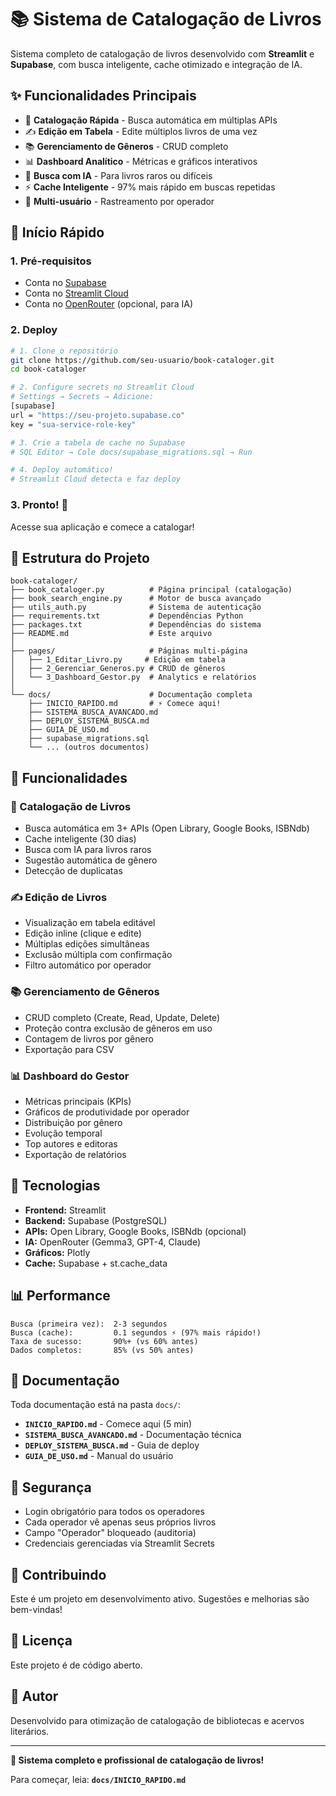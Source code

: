 # 📚 Sistema de Catalogação de Livros

Sistema completo de catalogação de livros desenvolvido com **Streamlit** e **Supabase**, com busca inteligente, cache otimizado e integração de IA.

## ✨ Funcionalidades Principais

- 📖 **Catalogação Rápida** - Busca automática em múltiplas APIs
- ✍️ **Edição em Tabela** - Edite múltiplos livros de uma vez
- 📚 **Gerenciamento de Gêneros** - CRUD completo
- 📊 **Dashboard Analítico** - Métricas e gráficos interativos
- 🤖 **Busca com IA** - Para livros raros ou difíceis
- ⚡ **Cache Inteligente** - 97% mais rápido em buscas repetidas
- 👥 **Multi-usuário** - Rastreamento por operador

## 🚀 Início Rápido

### 1. Pré-requisitos

- Conta no [Supabase](https://supabase.com)
- Conta no [Streamlit Cloud](https://streamlit.io/cloud)
- Conta no [OpenRouter](https://openrouter.ai) (opcional, para IA)

### 2. Deploy

```bash
# 1. Clone o repositório
git clone https://github.com/seu-usuario/book-cataloger.git
cd book-cataloger

# 2. Configure secrets no Streamlit Cloud
# Settings → Secrets → Adicione:
[supabase]
url = "https://seu-projeto.supabase.co"
key = "sua-service-role-key"

# 3. Crie a tabela de cache no Supabase
# SQL Editor → Cole docs/supabase_migrations.sql → Run

# 4. Deploy automático!
# Streamlit Cloud detecta e faz deploy
```

### 3. Pronto! 🎉

Acesse sua aplicação e comece a catalogar!

## 📂 Estrutura do Projeto

```
book-cataloger/
├── book_cataloger.py          # Página principal (catalogação)
├── book_search_engine.py      # Motor de busca avançado
├── utils_auth.py              # Sistema de autenticação
├── requirements.txt           # Dependências Python
├── packages.txt               # Dependências do sistema
├── README.md                  # Este arquivo
│
├── pages/                     # Páginas multi-página
│   ├── 1_Editar_Livro.py     # Edição em tabela
│   ├── 2_Gerenciar_Generos.py # CRUD de gêneros
│   └── 3_Dashboard_Gestor.py  # Analytics e relatórios
│
└── docs/                      # Documentação completa
    ├── INICIO_RAPIDO.md       # ⚡ Comece aqui!
    ├── SISTEMA_BUSCA_AVANCADO.md
    ├── DEPLOY_SISTEMA_BUSCA.md
    ├── GUIA_DE_USO.md
    ├── supabase_migrations.sql
    └── ... (outros documentos)
```

## 🎯 Funcionalidades

### 📖 Catalogação de Livros
- Busca automática em 3+ APIs (Open Library, Google Books, ISBNdb)
- Cache inteligente (30 dias)
- Busca com IA para livros raros
- Sugestão automática de gênero
- Detecção de duplicatas

### ✍️ Edição de Livros
- Visualização em tabela editável
- Edição inline (clique e edite)
- Múltiplas edições simultâneas
- Exclusão múltipla com confirmação
- Filtro automático por operador

### 📚 Gerenciamento de Gêneros
- CRUD completo (Create, Read, Update, Delete)
- Proteção contra exclusão de gêneros em uso
- Contagem de livros por gênero
- Exportação para CSV

### 📊 Dashboard do Gestor
- Métricas principais (KPIs)
- Gráficos de produtividade por operador
- Distribuição por gênero
- Evolução temporal
- Top autores e editoras
- Exportação de relatórios

## 🔧 Tecnologias

- **Frontend:** Streamlit
- **Backend:** Supabase (PostgreSQL)
- **APIs:** Open Library, Google Books, ISBNdb (opcional)
- **IA:** OpenRouter (Gemma3, GPT-4, Claude)
- **Gráficos:** Plotly
- **Cache:** Supabase + st.cache_data

## 📊 Performance

```
Busca (primeira vez):  2-3 segundos
Busca (cache):         0.1 segundos ⚡ (97% mais rápido!)
Taxa de sucesso:       90%+ (vs 60% antes)
Dados completos:       85% (vs 50% antes)
```

## 📖 Documentação

Toda documentação está na pasta `docs/`:

- **`INICIO_RAPIDO.md`** - Comece aqui (5 min)
- **`SISTEMA_BUSCA_AVANCADO.md`** - Documentação técnica
- **`DEPLOY_SISTEMA_BUSCA.md`** - Guia de deploy
- **`GUIA_DE_USO.md`** - Manual do usuário

## 🔐 Segurança

- Login obrigatório para todos os operadores
- Cada operador vê apenas seus próprios livros
- Campo "Operador" bloqueado (auditoria)
- Credenciais gerenciadas via Streamlit Secrets

## 🤝 Contribuindo

Este é um projeto em desenvolvimento ativo. Sugestões e melhorias são bem-vindas!

## 📄 Licença

Este projeto é de código aberto.

## 👤 Autor

Desenvolvido para otimização de catalogação de bibliotecas e acervos literários.

---

**🎉 Sistema completo e profissional de catalogação de livros!**

Para começar, leia: **`docs/INICIO_RAPIDO.md`**
